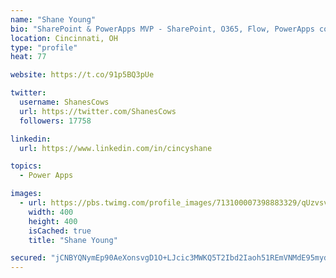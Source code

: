 ```yaml
---
name: "Shane Young"
bio: "SharePoint & PowerApps MVP - SharePoint, O365, Flow, PowerApps consulting? @PowerApps911 | Pure Snark? You found it."
location: Cincinnati, OH
type: "profile"
heat: 77

website: https://t.co/91p5BQ3pUe

twitter:
  username: ShanesCows
  url: https://twitter.com/ShanesCows
  followers: 17758

linkedin:
  url: https://www.linkedin.com/in/cincyshane

topics:
  - Power Apps

images:
  - url: https://pbs.twimg.com/profile_images/713100007398883329/qUzvsvQ3_400x400.jpg
    width: 400
    height: 400
    isCached: true
    title: "Shane Young"

secured: "jCNBYQNymEp90AeXonsvgD1O+LJcic3MWKQ5T2Ibd2Iaoh51REmVNMdE95myds9Ukebq7am+j+7o7dn7BuLXnbE6wdbxdsHITQncAWuJDE6NgJlTKmwyad0g3I1IfN/E9/5+XtcE9+OBU5UGf0q+dXr1bt3lY+BmR+5kAineaqUzbmWEgBxs/ApGdIm7zWgvXjjFHCtyIV5TsJhO+tRAjTUMb+2m/OO2SE0hJWUOIe/2ZS8Bg2ZohZ9orYqyAY950AYdj/aIMulUjT6kstAyVqcMlPpTcg3rOw10I5qWwYi1fy0kftobIC4Be2vLBSGfFH6RsRQrZtRL0REo8F0aBJUJbZ19EpQRlEOQwPnPcaVM7N/ITd3p/uzre+tiy1Zd868o9l066oKx7EFhRxF3wDEnW0StyzmTkTmcCgHTC84=;wJl0OZsxz6HkMmigRiGfJQ=="
---
```


